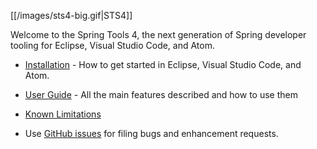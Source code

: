 [[/images/sts4-big.gif|STS4]]

Welcome to the Spring Tools 4, the next generation of Spring developer tooling for Eclipse, Visual Studio Code, and Atom.

* [Installation](https://github.com/spring-projects/sts4/wiki/Installation) - How to get started in Eclipse, Visual Studio Code, and Atom.

* [User Guide](https://github.com/spring-projects/sts4/wiki/User-Guide) - All the main features described and how to use them

* [Known Limitations](https://github.com/spring-projects/sts4/wiki/Known-Limitations)

* Use [GitHub issues](https://github.com/spring-projects/sts4/issues) for filing bugs and enhancement requests.


